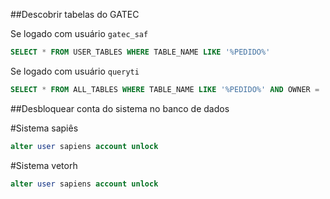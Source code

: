 ##Descobrir tabelas do GATEC

Se logado com usuário `gatec_saf`

```SQL
SELECT * FROM USER_TABLES WHERE TABLE_NAME LIKE '%PEDIDO%' 
```

Se logado com usuário `queryti`

```SQL
SELECT * FROM ALL_TABLES WHERE TABLE_NAME LIKE '%PEDIDO%' AND OWNER = 'GATEC_SAF';
```

##Desbloquear conta do sistema no banco de dados

#Sistema sapiês
```SQL
alter user sapiens account unlock
```
#Sistema vetorh
```SQL
alter user sapiens account unlock
```